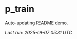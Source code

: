 # p_train

Auto-updating README demo.

<!--START_SECTION:status-->
_Last run: 2025-09-07 05:31 UTC_
<!--END_SECTION:status-->













































































































































































































































































































































































